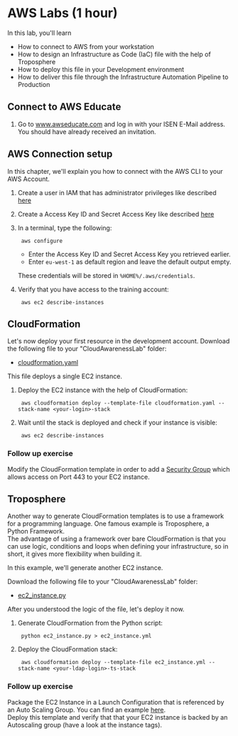 # AWS Labs (1 hour)

In this lab, you'll learn

* How to connect to AWS from your workstation
* How to design an Infrastructure as Code (IaC) file with the help of Troposphere
* How to deploy this file in your Development environment
* How to deliver this file through the Infrastructure Automation Pipeline to Production

## Connect to AWS Educate

1. Go to www.awseducate.com and log in with your ISEN E-Mail address. You should have already received an invitation.

## AWS Connection setup

In this chapter, we'll explain you how to connect with the AWS CLI to your AWS Account.  

1. Create a user in IAM that has administrator privileges like described [here](https://docs.aws.amazon.com/IAM/latest/UserGuide/id_users_create.html#id_users_create_console)

1. Create a Access Key ID and Secret Access Key like described [here](https://docs.aws.amazon.com/IAM/latest/UserGuide/id_credentials_access-keys.html#Using_CreateAccessKey)

1. In a terminal, type the following:  

        aws configure

    - Enter the Access Key ID and Secret Access Key you retrieved earlier.  
    - Enter `eu-west-1` as default region and leave the default output empty.  
    
    These credentials will be stored in `%HOME%/.aws/credentials`.

1. Verify that you have access to the training account:

        aws ec2 describe-instances

## CloudFormation

Let's now deploy your first resource in the development account. 
Download the following file to your "CloudAwarenessLab" folder:  

- [cloudformation.yaml](./files/aws/cloudformation.yaml)  

This file deploys a single EC2 instance.

1. Deploy the EC2 instance with the help of CloudFormation:   

        aws cloudformation deploy --template-file cloudformation.yaml --stack-name <your-login>-stack

1. Wait until the stack is deployed and check if your instance is visible:  

        aws ec2 describe-instances

### Follow up exercise

Modify the CloudFormation template in order to add a [Security Group](https://docs.aws.amazon.com/de_de/AWSCloudFormation/latest/UserGuide/aws-properties-ec2-security-group.html) which allows access on Port 443 to your EC2 instance.

## Troposphere

Another way to generate CloudFormation templates is to use a framework for a programming language. One famous example is Troposphere, a Python Framework.  
The advantage of using a framework over bare CloudFormation is that you can use logic, conditions and loops when defining your infrastructure, so in short, it gives more flexibility when building it.  

In this example, we'll generate another EC2 instance.  

Download the following file to your "CloudAwarenessLab" folder:  

- [ec2_instance.py](./files/aws/ec2_instance.py)  

After you understood the logic of the file, let's deploy it now.

1. Generate CloudFormation from the Python script:  

        python ec2_instance.py > ec2_instance.yml

1. Deploy the CloudFormation stack:   

        aws cloudformation deploy --template-file ec2_instance.yml --stack-name <your-ldap-login>-ts-stack

### Follow up exercise

Package the EC2 Instance in a Launch Configuration that is referenced by an Auto Scaling Group. You can find an example [here](https://github.com/cloudtools/troposphere/blob/master/troposphere/autoscaling.py).  
Deploy this template and verify that that your EC2 instance is backed by an Autoscaling group (have a look at the instance tags).
